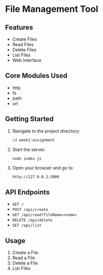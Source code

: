 # File Management Tool

## Features

- Create Files
- Read Files  
- Delete Files
- List Files
- Web Interface

## Core Modules Used

- http
- fs
- path
- url

## Getting Started

1. Navigate to the project directory:
   ```bash
   cd week2-assignment
   ```

2. Start the server:
   ```bash
   node index.js
   ```

3. Open your browser and go to:
   ```
   http://127.0.0.1:3000
   ```

## API Endpoints

- `GET /`
- `POST /api/create`
- `GET /api/read?fileName=<name>`
- `DELETE /api/delete`
- `GET /api/list`

## Usage

1. Create a File
2. Read a File
3. Delete a File
4. List Files
